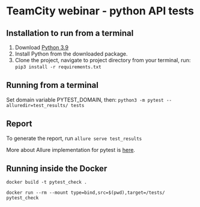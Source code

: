 # TeamCity webinar - python API tests

## Installation to run from a terminal

1. Download [Python 3.9](https://www.python.org/downloads/)
2. Install Python from the downloaded package.
3. Clone the project, navigate to project directory from your terminal, run:
```pip3 install -r requirements.txt```

## Running from a terminal
Set domain variable PYTEST_DOMAIN, then:
```python3 -m pytest --alluredir=test_results/ tests```

## Report
To generate the report, run ```allure serve test_results```

More about Allure implementation for pytest is [here](https://docs.qameta.io/allure/#_pytest).

## Running inside the Docker
```docker build -t pytest_check .```

```docker run --rm --mount type=bind,src=$(pwd),target=/tests/ pytest_check```







